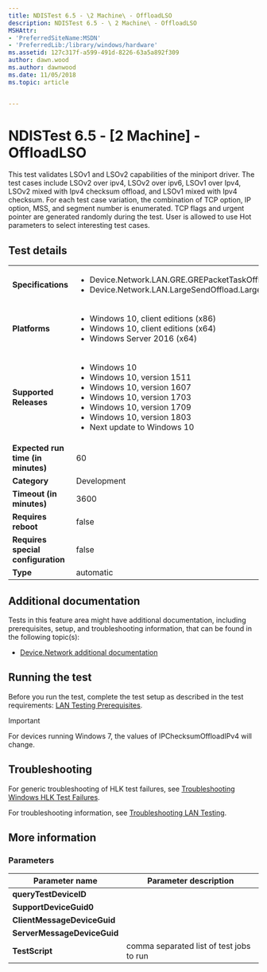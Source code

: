 ```yaml
---
title: NDISTest 6.5 - \2 Machine\ - OffloadLSO
description: NDISTest 6.5 - \ 2 Machine\ - OffloadLSO
MSHAttr:
- 'PreferredSiteName:MSDN'
- 'PreferredLib:/library/windows/hardware'
ms.assetid: 127c317f-a599-491d-8226-63a5a892f309
author: dawn.wood
ms.author: dawnwood
ms.date: 11/05/2018
ms.topic: article


---
```


# NDISTest 6.5 - \[2 Machine\] - OffloadLSO


This test validates LSOv1 and LSOv2 capabilities of the miniport driver. The test cases include LSOv2 over ipv4, LSOv2 over ipv6, LSOv1 over Ipv4, LSOv2 mixed with Ipv4 checksum offload, and LSOv1 mixed with Ipv4 checksum. For each test case variation, the combination of TCP option, IP option, MSS, and segment number is enumerated. TCP flags and urgent pointer are generated randomly during the test. User is allowed to use Hot parameters to select interesting test cases.

## Test details

|||
|---|---|
| **Specifications**  | <ul><li>Device.Network.LAN.GRE.GREPacketTaskOffloads</li><li>Device.Network.LAN.LargeSendOffload.LargeSendOffload</li></ul> |  
| **Platforms**   | <ul><li>Windows 10, client editions (x86)</li><li>Windows 10, client editions (x64)</li><li>Windows Server 2016 (x64)</li></ul> |
| **Supported Releases** | <ul><li>Windows 10</li><li>Windows 10, version 1511</li><li>Windows 10, version 1607</li><li>Windows 10, version 1703</li><li>Windows 10, version 1709</li><li>Windows 10, version 1803</li><li>Next update to Windows 10</li></ul> |
|**Expected run time (in minutes)**| 60 |
|**Category**| Development |
|**Timeout (in minutes)**| 3600 |
|**Requires reboot**| false |
|**Requires special configuration**| false |
|**Type**| automatic |



## <span id="Additional_documentation"></span><span id="additional_documentation"></span><span id="ADDITIONAL_DOCUMENTATION"></span>Additional documentation


Tests in this feature area might have additional documentation, including prerequisites, setup, and troubleshooting information, that can be found in the following topic(s):

-   [Device.Network additional documentation](device-network-additional-documentation.md)

## <span id="Running_the_test"></span><span id="running_the_test"></span><span id="RUNNING_THE_TEST"></span>Running the test


Before you run the test, complete the test setup as described in the test requirements: [LAN Testing Prerequisites](lan-testing-prerequisites.md).

> [!IMPORTANT]
> 
> For devices running Windows 7, the values of IPChecksumOffloadIPv4 will change.



## <span id="Troubleshooting"></span><span id="troubleshooting"></span><span id="TROUBLESHOOTING"></span>Troubleshooting


For generic troubleshooting of HLK test failures, see [Troubleshooting Windows HLK Test Failures](../user/troubleshooting-windows-hlk-test-failures.md).

For troubleshooting information, see [Troubleshooting LAN Testing](troubleshooting-lan-testing.md).

## <span id="More_information"></span><span id="more_information"></span><span id="MORE_INFORMATION"></span>More information


### <span id="Parameters"></span><span id="parameters"></span><span id="PARAMETERS"></span>Parameters

| Parameter name              | Parameter description                    |
|-----------------------------|------------------------------------------|
| **queryTestDeviceID**       |                                          |
| **SupportDeviceGuid0**      |                                          |
| **ClientMessageDeviceGuid** |                                          |
| **ServerMessageDeviceGuid** |                                          |
| **TestScript**              | comma separated list of test jobs to run |













